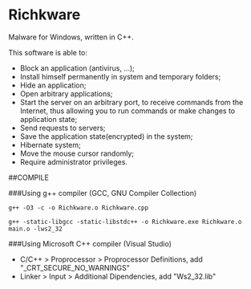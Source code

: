 # Richkware
Malware for Windows, written in C++.

This software is able to:

* Block an application (antivirus, ...);
* Install himself permanently in system and temporary folders; 
* Hide an application;
* Open arbitrary applications;
* Start the server on an arbitrary port, to receive commands from the Internet, thus allowing you to run commands or make changes to application state;
* Send requests to servers;
* Save the application state(encrypted) in the system;
* Hibernate system;
* Move the mouse cursor randomly;
* Require administrator privileges.
	
##COMPILE

###Using g++ compiler (GCC, GNU Compiler Collection)

	g++ -O3 -c -o Richkware.o Richkware.cpp

	g++ -static-libgcc -static-libstdc++ -o Richkware.exe Richkware.o main.o -lws2_32 

###Using Microsoft C++ compiler (Visual Studio)
- C/C++ > Proprocessor > Proprocessor Definitions, add "\_CRT\_SECURE\_NO\_WARNINGS" 
- Linker > Input > Additional Dipendencies, add "Ws2_32.lib"